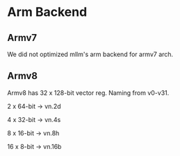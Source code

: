 # Arm Backend

## Armv7

We did not optimized mllm's arm backend for armv7 arch.

## Armv8

Armv8 has 32 x 128-bit vector reg. Naming from v0-v31.

2 x 64-bit -> vn.2d

4 x 32-bit -> vn.4s

8 x 16-bit -> vn.8h

16 x 8-bit -> vn.16b
